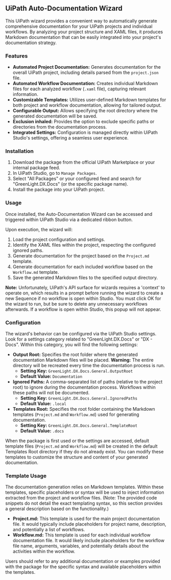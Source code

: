 ## UiPath Auto-Documentation Wizard

This UiPath wizard provides a convenient way to automatically generate comprehensive documentation for your UiPath projects and individual workflows. By analyzing your project structure and XAML files, it produces Markdown documentation that can be easily integrated into your project's documentation strategy.

### Features

* **Automated Project Documentation:** Generates documentation for the overall UiPath project, including details parsed from the `project.json` file.
* **Automated Workflow Documentation:** Creates individual Markdown files for each analyzed workflow (`.xaml` file), capturing relevant information.
* **Customizable Templates:** Utilizes user-defined Markdown templates for both project and workflow documentation, allowing for tailored output.
* **Configurable Output:** Allows specifying the root directory where the generated documentation will be saved.
* **Exclusion inhaled:** Provides the option to exclude specific paths or directories from the documentation process.
* **Integrated Settings:** Configuration is managed directly within UiPath Studio's settings, offering a seamless user experience.

### Installation

1.  Download the package from the official UiPath Marketplace or your internal package feed.
2.  In UiPath Studio, go to `Manage Packages`.
3.  Select "All Packages" or your configured feed and search for "GreenLight.DX.Docs" (or the specific package name).
4.  Install the package into your UiPath project.

### Usage

Once installed, the Auto-Documentation Wizard can be accessed and triggered within UiPath Studio via a dedicated ribbon button.

Upon execution, the wizard will:

1.  Load the project configuration and settings.
2.  Identify the XAML files within the project, respecting the configured ignored paths.
3.  Generate documentation for the project based on the `Project.md` template.
4.  Generate documentation for each included workflow based on the `Workflow.md` template.
5.  Save the generated Markdown files to the specified output directory.

**Note:** Unfortunately, UiPath's API surface for wizards requires a 'context' to operate on, which results in a prompt before running the wizard to create a new Sequence if no workflow is open within Studio. You must click OK for the wizard to run, but be sure to delete any unnecessary workflows afterwards. If a workflow is open within Studio, this popup will not appear.

### Configuration

The wizard's behavior can be configured via the UiPath Studio settings. Look for a settings category related to "GreenLight.DX.Docs" or "DX - Docs". Within this category, you will find the following settings:

* **Output Root:** Specifies the root folder where the generated documentation Markdown files will be placed. **Warning:** The entire directory will be recreated every time the documentation process is run.
    * **Setting Key:** `GreenLight.DX.Docs.General.OutputRoot`
    * **Default Value:** `Documentation`
* **Ignored Paths:** A comma-separated list of paths (relative to the project root) to ignore during the documentation process. Workflows within these paths will not be documented.
    * **Setting Key:** `GreenLight.DX.Docs.General.IgnoredPaths`
    * **Default Value:** `.local`
* **Templates Root:** Specifies the root folder containing the Markdown templates (`Project.md` and `Workflow.md`) used for generating documentation.
    * **Setting Key:** `GreenLight.DX.Docs.General.TemplateRoot`
    * **Default Value:** `.docs`

When the package is first used or the settings are accessed, default template files (`Project.md` and `Workflow.md`) will be created in the default Templates Root directory if they do not already exist. You can modify these templates to customize the structure and content of your generated documentation.

### Template Usage

The documentation generation relies on Markdown templates. Within these templates, specific placeholders or syntax will be used to inject information extracted from the project and workflow files. (Note: The provided code snippets do not detail the exact templating syntax, so this section provides a general description based on the functionality.)

* **Project.md:** This template is used for the main project documentation file. It would typically include placeholders for project name, description, and potentially a list of workflows.
* **Workflow.md:** This template is used for each individual workflow documentation file. It would likely include placeholders for the workflow file name, arguments, variables, and potentially details about the activities within the workflow.

Users should refer to any additional documentation or examples provided with the package for the specific syntax and available placeholders within the templates.